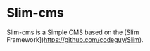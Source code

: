 # Slim-cms

Slim-cms is a Simple CMS based on the [Slim Framework])https://github.com/codeguy/Slim).
